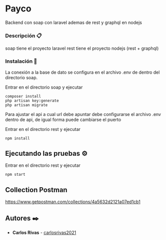 # Payco

Backend con soap con laravel ademas de rest y graphql en nodejs

### Descripción 📋

soap tiene el proyecto laravel
rest tiene el proyecto nodejs (rest + graphql)


### Instalación 🔧

La conexión a la base de dato se configura en el archivo .env de  dentro del directorio soap.

Entrar en el directorio soap y ejecutar 
```
composer install
php artisan key:generate
php artisan migrate
```
Para ajustar el api a cual url debe apuntar debe configurarse el archivo .env dentro de api, de igual forma puede cambiarse el puerto

Entrar en el directorio rest y ejecutar 
```
npm install
```

## Ejecutando las pruebas ⚙️

Entrar en el directorio rest y ejecutar 
```
npm start
```

## Collection Postman

https://www.getpostman.com/collections/4a5632d2121a07ed1cb1

## Autores ✒️

* **Carlos Rivas** - [carlosrivas2021](https://github.com/carlosrivas2021)